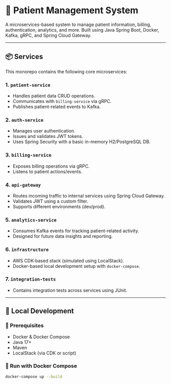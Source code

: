 # 🏥 Patient Management System

A microservices-based system to manage patient information, billing, authentication, analytics, and more. Built using Java Spring Boot, Docker, Kafka, gRPC, and Spring Cloud Gateway.

---

## 📦 Services

This monorepo contains the following core microservices:

### 1. `patient-service`
- Handles patient data CRUD operations.
- Communicates with `billing-service` via gRPC.
- Publishes patient-related events to Kafka.

### 2. `auth-service`
- Manages user authentication.
- Issues and validates JWT tokens.
- Uses Spring Security with a basic in-memory H2/PostgreSQL DB.

### 3. `billing-service`
- Exposes billing operations via gRPC.
- Listens to patient actions/events.

### 4. `api-gateway`
- Routes incoming traffic to internal services using Spring Cloud Gateway.
- Validates JWT using a custom filter.
- Supports different environments (dev/prod).

### 5. `analytics-service`
- Consumes Kafka events for tracking patient-related activity.
- Designed for future data insights and reporting.

### 6. `infrastructure`
- AWS CDK-based stack (simulated using LocalStack).
- Docker-based local development setup with `docker-compose`.

### 7. `integration-tests`
- Contains integration tests across services using JUnit.

---

## 🐳 Local Development

### 🧰 Prerequisites

- Docker & Docker Compose
- Java 17+
- Maven
- LocalStack (via CDK or script)

### 🔧 Run with Docker Compose

```bash
docker-compose up --build
